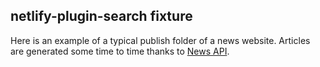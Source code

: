 netlify-plugin-search fixture
-----------------------------

Here is an example of a typical publish folder of a news website. Articles are generated some time to time thanks to [News API](https://newsapi.org/).
